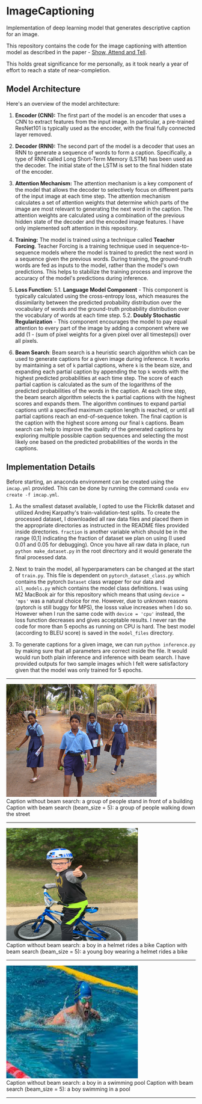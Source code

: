 # ImageCaptioning
Implementation of deep learning model that generates descriptive caption for an image.

This repository contains the code for the image captioning with attention model as described in the paper - [Show, Attend and Tell](https://arxiv.org/abs/1502.03044).

This holds great significance for me personally, as it took nearly a year of effort to reach a state of near-completion.

## Model Architecture
Here's an overview of the model architecture:

1. __Encoder (CNN):__ The first part of the model is an encoder that uses a CNN to extract features from the input image. In particular, a pre-trained ResNet101 is typically used as the encoder, with the final fully connected layer removed.

2. __Decoder (RNN):__ The second part of the model is a decoder that uses an RNN to generate a sequence of words to form a caption. Specifically, a type of RNN called Long Short-Term Memory (LSTM) has been used as the decoder. The initial state of the LSTM is set to the final hidden state of the encoder.

3. __Attention Mechanism:__ The attention mechanism is a key component of the model that allows the decoder to selectively focus on different parts of the input image at each time step. The attention mechanism calculates a set of attention weights that determine which parts of the image are most relevant to generating the next word in the caption. The attention weights are calculated using a combination of the previous hidden state of the decoder and the encoded image features. I have only implemented soft attention in this repository.

4. __Training:__ The model is trained using a technique called __Teacher Forcing__. Teacher Forcing is a training technique used in sequence-to-sequence models where the model is trained to predict the next word in a sequence given the previous words. During training, the ground-truth words are fed as inputs to the model, rather than the model's own predictions. This helps to stabilize the training process and improve the accuracy of the model's predictions during inference.

5. __Loss Function__: 
    5.1. __Language Model Component__ - This component is typically calculated using the cross-entropy loss, which measures the dissimilarity between the predicted probability distribution over the vocabulary of words and the ground-truth probability distribution over the vocabulary of words at each time step.
    5.2. __Doubly Stochastic Regularization__ - This component encourages the model to pay equal attention to every part of the image by adding a component where we add (1 - (sum of pixel weights for a given pixel over all timesteps)) over all pixels.

6. __Beam Search__: Beam search is a heuristic search algorithm which can be used to generate captions for a given image during inference. It works by maintaining a set of ```k``` partial captions, where ```k``` is the beam size, and expanding each partial caption by appending the top ```k``` words with the highest predicted probabilities at each time step. The score of each partial caption is calculated as the sum of the logarithms of the predicted probabilities of the words in the caption. At each time step, the beam search algorithm selects the ```k``` partial captions with the highest scores and expands them. The algorithm continues to expand partial captions until a specified maximum caption length is reached, or until all partial captions reach an end-of-sequence token. The final caption is the caption with the highest score among our final ```k``` captions. Beam search can help to improve the quality of the generated captions by exploring multiple possible caption sequences and selecting the most likely one based on the predicted probabilities of the words in the captions.

## Implementation Details

Before starting, an anaconda environment can be created using the ```imcap.yml``` provided. This can be done by running the command ```conda env create -f imcap.yml```.

1. As the smallest dataset available, I opted to use the Flickr8k dataset and utilized Andrej Karpathy's train-validation-test splits. To create the processed dataset, I downloaded all raw data files and placed them in the appropriate directories as instructed in the README files provided inside directories. ```fraction``` is another variable which should be in the range (0,1] indicating the fraction of dataset we plan on using (I used 0.01 and 0.05 for debugging). Once you have all raw data in place, run ```python make_dataset.py``` in the root direcrtory and it would generate the final processed data.

2. Next to train the model, all hyperparameters can be changed at the start of ```train.py```. This file is dependent on ```pytorch_dataset_class.py``` which contains the pytorch ```Dataset``` class wrapper for our data and ```all_models.py``` which contains the model class definitions. I was using M2 MacBook air for this repository which means that using ```device = 'mps'``` was a natural choice for me. However, due to unknown reasons (pytorch is still buggy for MPS), the losss value increases when I do so. However when I run the same code with ```device = 'cpu'``` instead, the loss function decreases and gives acceptable results. I never ran the code for more than 5 epochs as running on CPU is hard. The best model (according to BLEU score) is saved in the ```model_files``` directory.

3. To generate captions for a given image, we can run ```python inference.py``` by making sure that all parameters are correct inside the file. It would would run both plain inference and inference with beam search. I have provided outputs for two sample images which I felt were satisfactory given that the model was only trained for 5 epochs.

___________________________________________________________________________
<img src="sample1.jpg"  width="400" height="300"> <br>
Caption without beam search: a group of people stand in front of a building
Caption with beam search (beam_size = 5):  a group of people walking down the street
___________________________________________________________________________
<img src="sample2.jpg"  width="350" height="300"> <br>
Caption without beam search: a boy in a helmet rides a bike
Caption with beam search (beam_size = 5):  a young boy wearing a helmet rides a bike
___________________________________________________________________________
<img src="sample3.jpg"  width="350" height="300"> <br>
Caption without beam search: a boy in a swimming pool
Caption with beam search (beam_size = 5):  a boy swimming in a pool
___________________________________________________________________________